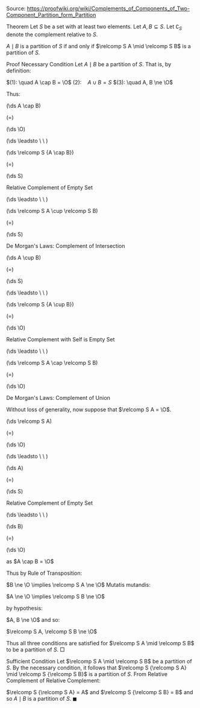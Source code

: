# 

Source: https://proofwiki.org/wiki/Complements_of_Components_of_Two-Component_Partition_form_Partition



Theorem
Let $S$ be a set with at least two elements.
Let $A, B \subseteq S$.
Let $\complement_S$ denote the complement relative to $S$.

$A \mid B$ is a partition of $S$ if and only if $\relcomp S A \mid \relcomp S B$ is a partition of $S$.


Proof
Necessary Condition
Let $A \mid B$ be a partition of $S$.
That is, by definition:

$(1): \quad A \cap B = \O$
$(2): \quad A \cup B = S$
$(3): \quad A, B \ne \O$

Thus:














\(\ds A \cap B\)

\(=\)







\(\ds \O\)














\(\ds \leadsto \ \ \)





\(\ds \relcomp S {A \cap B}\)

\(=\)







\(\ds S\)





Relative Complement of Empty Set








\(\ds \leadsto \ \ \)





\(\ds \relcomp S A \cup \relcomp S B\)

\(=\)







\(\ds S\)





De Morgan's Laws: Complement of Intersection


















\(\ds A \cup B\)

\(=\)







\(\ds S\)














\(\ds \leadsto \ \ \)





\(\ds \relcomp S {A \cup B}\)

\(=\)







\(\ds \O\)





Relative Complement with Self is Empty Set








\(\ds \leadsto \ \ \)





\(\ds \relcomp S A \cap \relcomp S B\)

\(=\)







\(\ds \O\)





De Morgan's Laws: Complement of Union




Without loss of generality, now suppose that $\relcomp S A = \O$.














\(\ds \relcomp S A\)

\(=\)







\(\ds \O\)














\(\ds \leadsto \ \ \)





\(\ds A\)

\(=\)







\(\ds S\)





Relative Complement of Empty Set








\(\ds \leadsto \ \ \)





\(\ds B\)

\(=\)







\(\ds \O\)





as $A \cap B = \O$



Thus by Rule of Transposition:

$B \ne \O \implies \relcomp S A \ne \O$
Mutatis mutandis:

$A \ne \O \implies \relcomp S B \ne \O$

by hypothesis:

$A, B \ne \O$
and so:

$\relcomp S A, \relcomp S B \ne \O$

Thus all three conditions are satisfied for $\relcomp S A \mid \relcomp S B$ to be a partition of $S$.
$\Box$


Sufficient Condition
Let $\relcomp S A \mid \relcomp S B$ be a partition of $S$.
By the necessary condition, it follows that $\relcomp S {\relcomp S A} \mid \relcomp S {\relcomp S B}$ is a partition of $S$.
From Relative Complement of Relative Complement:

$\relcomp S {\relcomp S A} = A$ and $\relcomp S {\relcomp S B} = B$
and so $A \mid B$ is a partition of $S$.
$\blacksquare$





